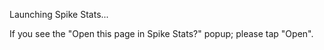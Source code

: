 Launching Spike Stats...

If you see the "Open this page in Spike Stats?" popup; please tap "Open".

<html>
<head>
    <meta charset="utf-8">
    <title>Spike Stats Login</title>
</head>
<body>
    <script type="text/javascript">
        var openApp = function() {
            var url = window.location;
            window.location.replace('spikestats://' + url);
        };
        openApp();
    </script>
</body>
</html>

